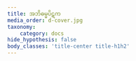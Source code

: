 ```yaml
---
title: အဘိဓမ္မပိဋက
media_order: d-cover.jpg
taxonomy:
    category: docs
hide_hypothesis: false
body_classes: 'title-center title-h1h2'
---
```


